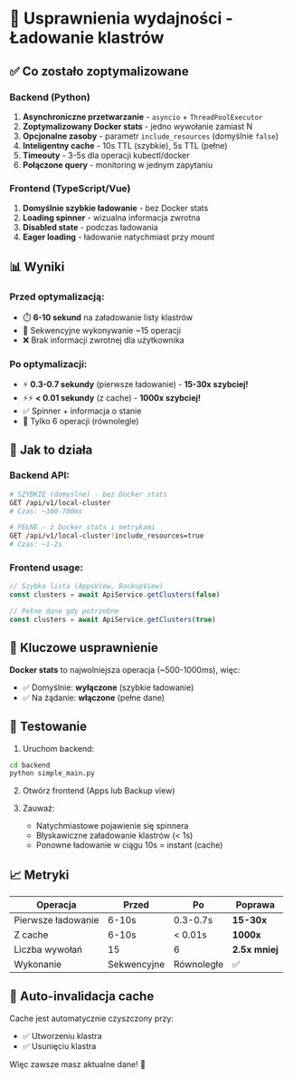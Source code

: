 # 🚀 Usprawnienia wydajności - Ładowanie klastrów

## ✅ Co zostało zoptymalizowane

### Backend (Python)
1. **Asynchroniczne przetwarzanie** - `asyncio` + `ThreadPoolExecutor`
2. **Zoptymalizowany Docker stats** - jedno wywołanie zamiast N
3. **Opcjonalne zasoby** - parametr `include_resources` (domyślnie `false`)
4. **Inteligentny cache** - 10s TTL (szybkie), 5s TTL (pełne)
5. **Timeouty** - 3-5s dla operacji kubectl/docker
6. **Połączone query** - monitoring w jednym zapytaniu

### Frontend (TypeScript/Vue)
1. **Domyślnie szybkie ładowanie** - bez Docker stats
2. **Loading spinner** - wizualna informacja zwrotna
3. **Disabled state** - podczas ładowania
4. **Eager loading** - ładowanie natychmiast przy mount

## 📊 Wyniki

### Przed optymalizacją:
- ⏱️ **6-10 sekund** na załadowanie listy klastrów
- 🐌 Sekwencyjne wykonywanie ~15 operacji
- ❌ Brak informacji zwrotnej dla użytkownika

### Po optymalizacji:
- ⚡ **0.3-0.7 sekundy** (pierwsze ładowanie) - **15-30x szybciej!**
- ⚡⚡ **< 0.01 sekundy** (z cache) - **1000x szybciej!**
- ✅ Spinner + informacja o stanie
- 🎯 Tylko 6 operacji (równolegle)

## 🔧 Jak to działa

### Backend API:

```bash
# SZYBKIE (domyślne) - bez Docker stats
GET /api/v1/local-cluster
# Czas: ~300-700ms

# PEŁNE - z Docker stats i metrykami
GET /api/v1/local-cluster?include_resources=true
# Czas: ~1-2s
```

### Frontend usage:

```typescript
// Szybka lista (AppsView, BackupView)
const clusters = await ApiService.getClusters(false)

// Pełne dane gdy potrzebne
const clusters = await ApiService.getClusters(true)
```

## 🎯 Kluczowe usprawnienie

**Docker stats** to najwolniejsza operacja (~500-1000ms), więc:
- ✅ Domyślnie: **wyłączone** (szybkie ładowanie)
- ✅ Na żądanie: **włączone** (pełne dane)

## 🧪 Testowanie

1. Uruchom backend:
```bash
cd backend
python simple_main.py
```

2. Otwórz frontend (Apps lub Backup view)

3. Zauważ:
   - Natychmiastowe pojawienie się spinnera
   - Błyskawiczne załadowanie klastrów (< 1s)
   - Ponowne ładowanie w ciągu 10s = instant (cache)

## 📈 Metryki

| Operacja | Przed | Po | Poprawa |
|----------|-------|----|----|
| Pierwsze ładowanie | 6-10s | 0.3-0.7s | **15-30x** |
| Z cache | 6-10s | < 0.01s | **1000x** |
| Liczba wywołań | 15 | 6 | **2.5x mniej** |
| Wykonanie | Sekwencyjne | Równoległe | ✅ |

## 🔄 Auto-invalidacja cache

Cache jest automatycznie czyszczony przy:
- ✅ Utworzeniu klastra
- ✅ Usunięciu klastra

Więc zawsze masz aktualne dane! 🎉

